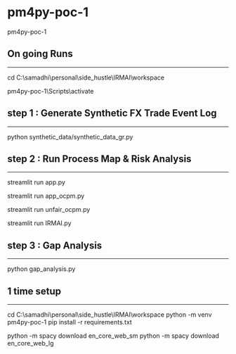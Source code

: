 # pm4py-poc-1
pm4py-poc-1

## On going Runs
---
cd C:\samadhi\personal\side_hustle\IRMAI\workspace

pm4py-poc-1\Scripts\activate

## step 1 : Generate Synthetic FX Trade Event Log
----
python synthetic_data/synthetic_data_gr.py

## step 2 : Run Process Map & Risk Analysis
----
streamlit run app.py

streamlit run app_ocpm.py

streamlit run unfair_ocpm.py

streamlit run IRMAI.py

## step 3 : Gap Analysis
----
python gap_analysis.py




## 1 time setup
---
cd C:\samadhi\personal\side_hustle\IRMAI\workspace
python -m venv pm4py-poc-1
pip install -r requirements.txt

python -m spacy download en_core_web_sm
python -m spacy download en_core_web_lg